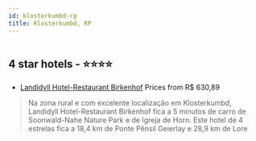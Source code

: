 ```yaml
---
id: klosterkumbd-rp
title: Klosterkumbd, RP
---
```


<center><img src="https://i.travelapi.com/hotels/7000000/6430000/6426000/6425927/b5039a0a_z.jpg" alt="" /></center>


##  4 star hotels - ⭐️⭐️⭐️⭐️

-    [Landidyll Hotel-Restaurant Birkenhof](https://www.hurb.com/br/aud/https://www.hurb.com/br/hotels/klosterkumbd/landidyll-hotel-restaurant-birkenhof-HT-F1RA?cmp=18055) Prices from R$ 630,89
   > Na zona rural e com excelente localização em Klosterkumbd, Landidyll Hotel-Restaurant Birkenhof fica a 5 minutos de carro de Soonwald-Nahe Nature Park e de Igreja de Horn.  Este hotel de 4 estrelas fica a 18,4 km de Ponte Pênsil Geierlay e 28,9 km de Lore
